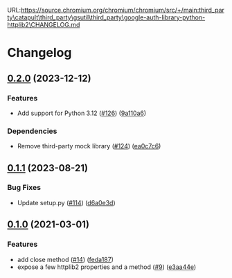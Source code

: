 URL:https://source.chromium.org/chromium/chromium/src/+/main:third_party\catapult\third_party\gsutil\third_party\google-auth-library-python-httplib2\CHANGELOG.md
# Changelog

## [0.2.0](https://github.com/googleapis/google-auth-library-python-httplib2/compare/v0.1.1...v0.2.0) (2023-12-12)


### Features

* Add support for Python 3.12 ([#126](https://github.com/googleapis/google-auth-library-python-httplib2/issues/126)) ([9a110a6](https://github.com/googleapis/google-auth-library-python-httplib2/commit/9a110a6b509f44cfd359211094a6f609f47bd6ce))


### Dependencies

* Remove third-party mock library ([#124](https://github.com/googleapis/google-auth-library-python-httplib2/issues/124)) ([ea0c7c6](https://github.com/googleapis/google-auth-library-python-httplib2/commit/ea0c7c699f45846346fa11597e353d6afed7c829))

## [0.1.1](https://github.com/googleapis/google-auth-library-python-httplib2/compare/v0.1.0...v0.1.1) (2023-08-21)


### Bug Fixes

* Update setup.py ([#114](https://github.com/googleapis/google-auth-library-python-httplib2/issues/114)) ([d6a0e3d](https://github.com/googleapis/google-auth-library-python-httplib2/commit/d6a0e3d1afb43f95d9de18f25100d32c7303c1fd))

## [0.1.0](https://www.github.com/googleapis/google-auth-library-python-httplib2/compare/v0.0.3...v0.1.0) (2021-03-01)


### Features

* add close method ([#14](https://www.github.com/googleapis/google-auth-library-python-httplib2/issues/14)) ([feda187](https://www.github.com/googleapis/google-auth-library-python-httplib2/commit/feda187133beeb656fdd7f30ed124ed1e428a74a))
* expose a few httplib2 properties and a method ([#9](https://www.github.com/googleapis/google-auth-library-python-httplib2/issues/9)) ([e3aa44e](https://www.github.com/googleapis/google-auth-library-python-httplib2/commit/e3aa44e01e2987989671467c7a022ea33829eb2f))
